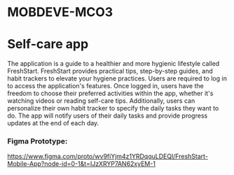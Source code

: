 # MOBDEVE-MCO3

# Self-care app

The application is a guide to a healthier and more hygienic lifestyle called FreshStart. FreshStart provides practical tips, step-by-step guides, and habit trackers to elevate your hygiene practices. Users are required to log in to access the application's features. Once logged in, users have the freedom to choose their preferred activities within the app, whether it's watching videos or reading self-care tips. Additionally, users can personalize their own habit tracker to specify the daily tasks they want to do. The app will notify users of their daily tasks and provide progress updates at the end of each day.


### Figma Prototype:
https://www.figma.com/proto/wv9fiYjm4z1YRDqquLDEQl/FreshStart-Mobile-App?node-id=0-1&t=IJzXRYP7AN62xyEM-1
